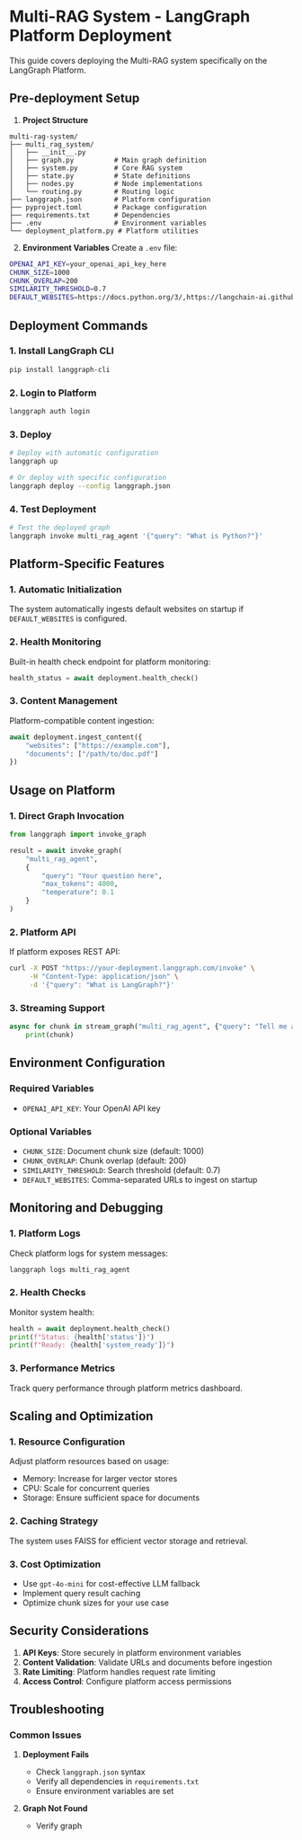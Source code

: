 <!-- README_PLATFORM.md - Platform-specific deployment guide -->
# Multi-RAG System - LangGraph Platform Deployment

This guide covers deploying the Multi-RAG system specifically on the LangGraph Platform.

## Pre-deployment Setup

1. **Project Structure**
```
multi-rag-system/
├── multi_rag_system/
│   ├── __init__.py
│   ├── graph.py          # Main graph definition
│   ├── system.py         # Core RAG system
│   ├── state.py          # State definitions
│   ├── nodes.py          # Node implementations
│   └── routing.py        # Routing logic
├── langgraph.json        # Platform configuration
├── pyproject.toml        # Package configuration
├── requirements.txt      # Dependencies
├── .env                  # Environment variables
└── deployment_platform.py # Platform utilities
```

2. **Environment Variables**
Create a `.env` file:
```bash
OPENAI_API_KEY=your_openai_api_key_here
CHUNK_SIZE=1000
CHUNK_OVERLAP=200
SIMILARITY_THRESHOLD=0.7
DEFAULT_WEBSITES=https://docs.python.org/3/,https://langchain-ai.github.io/langgraph/
```

## Deployment Commands

### 1. Install LangGraph CLI
```bash
pip install langgraph-cli
```

### 2. Login to Platform
```bash
langgraph auth login
```

### 3. Deploy
```bash
# Deploy with automatic configuration
langgraph up

# Or deploy with specific configuration
langgraph deploy --config langgraph.json
```

### 4. Test Deployment
```bash
# Test the deployed graph
langgraph invoke multi_rag_agent '{"query": "What is Python?"}'
```

## Platform-Specific Features

### 1. Automatic Initialization
The system automatically ingests default websites on startup if `DEFAULT_WEBSITES` is configured.

### 2. Health Monitoring
Built-in health check endpoint for platform monitoring:
```python
health_status = await deployment.health_check()
```

### 3. Content Management
Platform-compatible content ingestion:
```python
await deployment.ingest_content({
    "websites": ["https://example.com"],
    "documents": ["/path/to/doc.pdf"]
})
```

## Usage on Platform

### 1. Direct Graph Invocation
```python
from langgraph import invoke_graph

result = await invoke_graph(
    "multi_rag_agent",
    {
        "query": "Your question here",
        "max_tokens": 4000,
        "temperature": 0.1
    }
)
```

### 2. Platform API
If platform exposes REST API:
```bash
curl -X POST "https://your-deployment.langgraph.com/invoke" \
     -H "Content-Type: application/json" \
     -d '{"query": "What is LangGraph?"}'
```

### 3. Streaming Support
```python
async for chunk in stream_graph("multi_rag_agent", {"query": "Tell me about AI"}):
    print(chunk)
```

## Environment Configuration

### Required Variables
- `OPENAI_API_KEY`: Your OpenAI API key

### Optional Variables
- `CHUNK_SIZE`: Document chunk size (default: 1000)
- `CHUNK_OVERLAP`: Chunk overlap (default: 200) 
- `SIMILARITY_THRESHOLD`: Search threshold (default: 0.7)
- `DEFAULT_WEBSITES`: Comma-separated URLs to ingest on startup

## Monitoring and Debugging

### 1. Platform Logs
Check platform logs for system messages:
```bash
langgraph logs multi_rag_agent
```

### 2. Health Checks
Monitor system health:
```python
health = await deployment.health_check()
print(f"Status: {health['status']}")
print(f"Ready: {health['system_ready']}")
```

### 3. Performance Metrics
Track query performance through platform metrics dashboard.

## Scaling and Optimization

### 1. Resource Configuration
Adjust platform resources based on usage:
- Memory: Increase for larger vector stores
- CPU: Scale for concurrent queries
- Storage: Ensure sufficient space for documents

### 2. Caching Strategy
The system uses FAISS for efficient vector storage and retrieval.

### 3. Cost Optimization
- Use `gpt-4o-mini` for cost-effective LLM fallback
- Implement query result caching
- Optimize chunk sizes for your use case

## Security Considerations

1. **API Keys**: Store securely in platform environment variables
2. **Content Validation**: Validate URLs and documents before ingestion
3. **Rate Limiting**: Platform handles request rate limiting
4. **Access Control**: Configure platform access permissions

## Troubleshooting

### Common Issues

1. **Deployment Fails**
   - Check `langgraph.json` syntax
   - Verify all dependencies in `requirements.txt`
   - Ensure environment variables are set

2. **Graph Not Found**
   - Verify graph